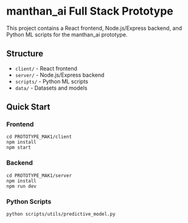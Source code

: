 # manthan_ai Full Stack Prototype

This project contains a React frontend, Node.js/Express backend, and Python ML scripts for the manthan_ai prototype.

## Structure
- `client/` - React frontend
- `server/` - Node.js/Express backend
- `scripts/` - Python ML scripts
- `data/` - Datasets and models

## Quick Start

### Frontend
```
cd PROTOTYPE_MAK1/client
npm install
npm start
```

### Backend
```
cd PROTOTYPE_MAK1/server
npm install
npm run dev
```

### Python Scripts
```
python scripts/utils/predictive_model.py
```

